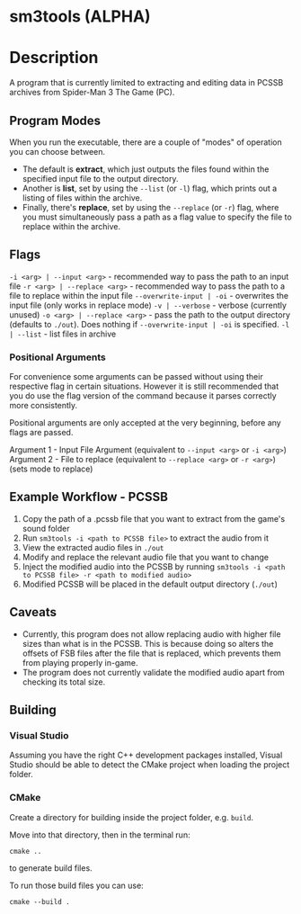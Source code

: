 # sm3tools (ALPHA)

# Description

A program that is currently limited to 
extracting and editing data in PCSSB archives 
from Spider-Man 3 The Game (PC).

## Program Modes

When you run the executable, there are a couple of "modes"
of operation you can choose between. 

- The default is **extract**, which just outputs
the files found within the specified input file to the output directory.
- Another is **list**, set by using the `--list` (or `-l`) flag,
which prints out a listing of files within the archive.
- Finally, there's **replace**, set by using the `--replace` (or `-r`) flag,
where you must simultaneously pass a path as a flag value
to specify the file to replace within the archive.

## Flags

`-i <arg> | --input <arg>` - recommended way to pass the path to an input file
`-r <arg> | --replace <arg>` - recommended way to pass the path to a
file to replace within the input file
`--overwrite-input | -oi` - overwrites the input file (only works in replace mode)
`-v | --verbose` - verbose (currently unused)
`-o <arg> | --replace <arg>` - pass the path to the output directory (defaults to `./out`).
Does nothing if `--overwrite-input | -oi` is specified.
`-l | --list` - list files in archive

### Positional Arguments

For convenience some arguments can be passed without using their respective flag
in certain situations. However it is still recommended that you do use the flag
version of the command because it parses correctly more consistently.

Positional arguments are only accepted at the very beginning, before any flags are passed.

Argument 1 - Input File Argument (equivalent to `--input <arg>` or `-i <arg>`)
Argument 2 - File to replace (equivalent to `--replace <arg>` or `-r <arg>`) (sets mode to replace)

## Example Workflow - PCSSB

1. Copy the path of a .pcssb file that you want to extract from the game's sound folder
2. Run `sm3tools -i <path to PCSSB file>` to extract the audio from it
3. View the extracted audio files in `./out`
4. Modify and replace the relevant audio file that you want to change
5. Inject the modified audio into the PCSSB by running 
`sm3tools -i <path to PCSSB file> -r <path to modified audio>`
6. Modified PCSSB will be placed in the default output directory (`./out`)

## Caveats

* Currently, this program does not allow replacing audio with higher file sizes than what is 
in the PCSSB. This is because doing so alters the offsets of FSB files after the file that is replaced,
which prevents them from playing properly in-game.
* The program does not currently validate the modified audio apart from checking its total size.

## Building

### Visual Studio

Assuming you have the right C++ development packages installed,
Visual Studio should be able to detect the CMake project when
loading the project folder.

### CMake

Create a directory for building inside the project folder, e.g. `build`.

Move into that directory, then in the terminal run:
```
cmake ..
```
to generate build files.

To run those build files you can use:
```
cmake --build .
```